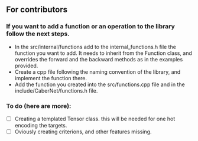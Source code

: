 ## For contributors
### If you want to add a function or an operation to the library follow the next steps.
* In the src/internal/functions add to the internal_functions.h file the function you want to add.
  It needs to inherit from the Function class, and overrides the forward and the backward methods as in the examples provided.
* Create a cpp file following the naming convention of the library, and implement the function there.
* Add the function you created into the src/functions.cpp file and in the include/CaberNet/functions.h file.


### To do (here are more):
- [ ] Creating a templated Tensor<int> class. this will be needed for one hot encoding the targets.
- [ ] Oviously creating criterions, and other features missing. 
